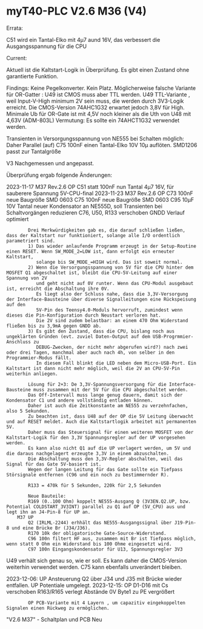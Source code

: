 # myT40-PLC V2.6 M36 (V4)

Errata:

C51 wird ein Tantal-Elko mit 4µ7 aund 16V, das verbessert die Ausgangsspannung für die CPU

Current:

Aktuell ist die Kaltstart-Logik in Überprüfung. Es gibt einen Zustand ohne garantierte Funktion.

Findings:
Keine Pegelkonverter. Kein Platz.
Möglicherweise falsche Variante für OR-Gatter : U49 ist CMOS muss aber TTL werden.
U49 TTL-Variante , weil Input-V-High minimum 2V sein muss, die werden durch 3V3-Logik erreicht. Die CMOS-Version 74AHC1G32 erwartet jedoch 3,8V für High.
Minimale Ub für OR-Gate ist mit 4,5V noch kleiner als die Uth von U48 mit 4,63V (ADM-803L)
Vermutung: Es sollte ein 74AHCT1G32 verwendet werden.


Transienten in Versorgungsspannung von NE555 bei Schalten möglich: Daher Parallel (auf) C75 100nF einen Tantal-Elko 10V 10µ auflöten.
SMD1206 passt zur Tantalgröße 



V3 Nachgemessen und angepasst.


Überprüfung ergab folgende Änderungen:

2023-11-17	M37 Rev.2.6 OP
			C51 statt 100nF nun Tantal 4µ7 16V, für sauberere Spannung 5V-CPU-final
2023-11-23	M37 Rev.2.6 OP
			C73 100nF neue Baugröße SMD 0603
			C75 100nF neue Baugröße SMD 0603
			C95 10µF 10V Tantal neuer Kondensator an NE555D, soll Transienten bei Schaltvorgängen reduzieren 
			C76, U50, R133 verschoben
			GNDD Verlauf optimiert

			Drei Merkwürdigkeiten gab es, die darauf schließen ließen, dass der Kaltstart nur funktioniert, solange alle I/O ordentlich parametriert sind.
			1) Das wieder anlaufende Programm erzeugt in der Setup-Routine einen RESET. Wenn SW_MODE_2=LOW ist, dann erfolgt ein erneuter Kaltstart, 
			   solange bis SW_MODE_=HIGH wird. Das ist soweit normal.
			2) Wenn die Versorgungsspannung von 5V für die CPU hinter dem MOSFET Q1 abgeschaltet ist, bleibt die CPU-5V-Leitung auf einer Spannung von 2V 
			   und geht nicht auf 0V runter. Wenn das CPU-Modul ausgebaut ist, erreicht die Abschaltung ihre 0V. 
			   Es liegt also der Schluss nahe, dass die 3,3V-Versorgung der Interface-Bausteine über diverse Signalleitungen eine Rückspeisung auf den 
			   5V-Pin des Teensy4.0-Moduls hervorruft, zumindest wenn dieses die Pin-Konfiguration durch Neustart verloren hat. 
			   Die 2V sind zudem belastbar: an einem 470 Ohm Widerstand fließen bis zu 3,9mA gegen GNDD ab.
			3) Es gibt den Zustand, dass die CPU, bislang noch aus ungeklärten Gründen (evt. zuviel Daten-Output auf dem USB-Progrmmier-Anschluss zu 
			   DEBUG-Zwecken, der nicht mehr abgerufen wird?) nach zwei oder drei Tagen, manchmal aber auch nach 4h, von selber in den Programmier-Modus fällt.
			   In diesem Fall blinkt die LED neben dem Micro-USB-Port. Ein Kaltstart ist dann nicht mehr möglich, weil die 2V an CPU-5V-Pin weiterhin anliegen.
			
			Lösung für 2+3: De 3,3V-Spannungsversorgung für die Interface-Bausteine muss zusammen mit der 5V für die CPU abgeschaltet werden. 
			Das Off-Intervall muss lange genug dauern, damit sich der Kondensator C1 und andere vollständig entladen können. 
			Daher ist auch die Zeitkonstante am NE555 zu verzehnfachen, also 5 Sekunden.
			Zu beachten ist, dass U48 auf der OP die 5V Leitung überwacht und auf RESET meldet. Auch die Kaltstartlogik arbeitet mit permanenten 5V.
			Daher muss das Steuersignal für einen weiteren MOSFET von der Kaltstart-Logik für den 3,3V Spannungsregler auf der UP vorgesehen werden.
			Es kann also nicht Q1 auf die UP verlagert werden, um 5V und die daraus nachgelagert erzeugte 3,3V in einem abzuschalten.
			Die Abschaltung muss den 3,3V-Regler abschalten, weil das Signal für das Gate 5V-basiert ist.
			Wegen der langen Leitung für das Gate sollte ein Tiefpass Störsignale entfernen (C96 und ein noch zu bestimmernder R).
			
			R133 = 470k für 5 Sekunden, 220k für 2,5 Sekunden
			
			Neue Bauteile:
			R169 (0..100 Ohm) koppelt NE555-Ausgang Q (3V3EN.Q2.UP, bzw. Potential COLDSTART_3V3INT) parallel zu Q1 auf OP (5V_CPU) aus und legt ihn an J4-Pin-8 für UP an.
		M37 UP
			Q2 (IRLML-2244) erhhält das NE555-Ausgangssignal über J19-Pin-8 und eine Brücke Br (J34/J36).
			R170 10k der obligatorische Gate-Source-Widerstand.
			C96 100n filtert HF aus, zusammen mit Br ist Tiefpass möglich, wenn statt 0 Ohm ein Widerstand bis 100 Ohme eingesetzt wird.
			C97 100n Eingangskondensator für U13, Spannungsregler 3V3

U49 verhält sich genau so, wie er soll. Es kann daher die CMOS-Version weiterhin verwendet werden.
C75 kann ebenfalls unverändert bleiben.

2023-12-06: UP
			Ansteuerung Q2 über J34 und J35 mit Brücke wieder entfallen. UP Potentiale umgelegt.
2023-12-15: OP
			D1-D16 mit Cs verschoben
			R163/R165 verlegt
			Abstände 0V Byte1 zu PE vergrößert
			
			OP PCB-Variante mit 4 Layern , um capazitiv eingekoppelten Signalen einen Rückweg zu ermöglichen.

"V2.6 M37" - Schaltplan und PCB Neu